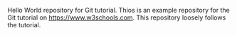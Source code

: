 Hello World repository for Git tutorial. Thios is an example repository for the Git tutorial on https://www.w3schools.com. This repository loosely follows the tutorial.